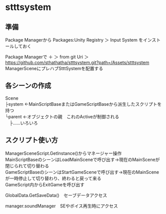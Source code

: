 # stttsystem  

## 準備
Package Managerから Packages:Unity Registry ＞ Input System をインストールしておく  

Package Managerで ＋ ＞ from git Uri ＞ https://github.com/sthathatha/stttsystem.git?path=/Assets/stttsystem
ManagerSceneにプレハブStttSystemを配置する

## 各シーンの作成
Scene  
├system	←MainScriptBaseまたはGameScriptBaseから派生したスクリプトを持つ  
└parent	←オブジェクトの親　これのActiveが制御される  
　├……いろいろ

## スクリプト使い方
ManagerSceneScript.GetInstance()からマネージャー操作  
MainScriptBaseのシーンはLoadMainSceneで呼び出す→現在のMainSceneが閉じられて切り替わる  
GameScriptBaseのシーンはStartGameSceneで呼び出す→現在のMainSceneが一時停止して切り替わり、終わると戻って来る  
	GameScript内からExitGameを呼び出す

GlobalData.GetSaveData()　セーブデータアクセス

manager.soundManager　SEやボイス再生時にアクセス
